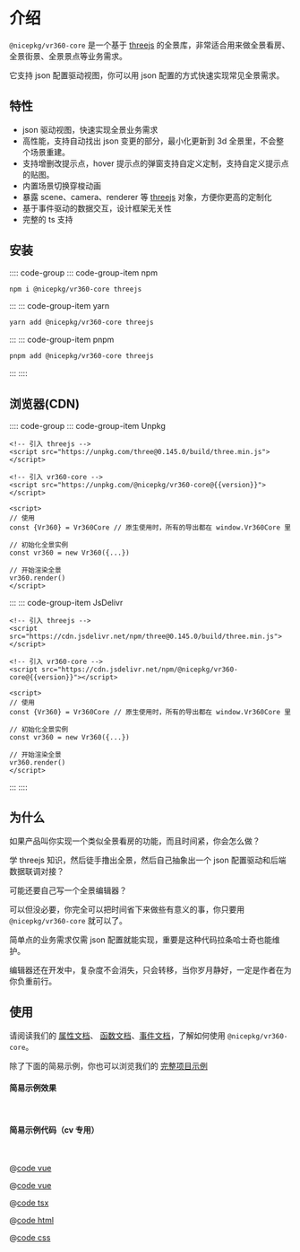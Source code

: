 # 介绍

`@nicepkg/vr360-core` 是一个基于 [threejs](https://github.com/mrdoob/three.js/) 的全景库，非常适合用来做全景看房、全景街景、全景景点等业务需求。

它支持 json 配置驱动视图，你可以用 json 配置的方式快速实现常见全景需求。

## 特性

- json 驱动视图，快速实现全景业务需求
- 高性能，支持自动找出 json 变更的部分，最小化更新到 3d 全景里，不会整个场景重建。
- 支持增删改提示点，hover 提示点的弹窗支持自定义定制，支持自定义提示点的贴图。
- 内置场景切换穿梭动画
- 暴露 scene、camera、renderer 等 [threejs](https://github.com/mrdoob/three.js/) 对象，方便你更高的定制化
- 基于事件驱动的数据交互，设计框架无关性
- 完整的 ts 支持

## 安装

:::: code-group
::: code-group-item npm

```bash
npm i @nicepkg/vr360-core threejs
```

:::
::: code-group-item yarn

```bash
yarn add @nicepkg/vr360-core threejs
```

:::
::: code-group-item pnpm

```bash
pnpm add @nicepkg/vr360-core threejs
```

:::
::::

## 浏览器(CDN)

:::: code-group
::: code-group-item Unpkg

```html:no-v-pre
<!-- 引入 threejs -->
<script src="https://unpkg.com/three@0.145.0/build/three.min.js"></script>

<!-- 引入 vr360-core -->
<script src="https://unpkg.com/@nicepkg/vr360-core@{{version}}"></script>

<script>
// 使用
const {Vr360} = Vr360Core // 原生使用时，所有的导出都在 window.Vr360Core 里

// 初始化全景实例
const vr360 = new Vr360({...})

// 开始渲染全景
vr360.render()
</script>
```

:::
::: code-group-item JsDelivr

```html:no-v-pre
<!-- 引入 threejs -->
<script src="https://cdn.jsdelivr.net/npm/three@0.145.0/build/three.min.js"></script>

<!-- 引入 vr360-core -->
<script src="https://cdn.jsdelivr.net/npm/@nicepkg/vr360-core@{{version}}"></script>

<script>
// 使用
const {Vr360} = Vr360Core // 原生使用时，所有的导出都在 window.Vr360Core 里

// 初始化全景实例
const vr360 = new Vr360({...})

// 开始渲染全景
vr360.render()
</script>
```

:::
::::

## 为什么

如果产品叫你实现一个类似全景看房的功能，而且时间紧，你会怎么做？

学 threejs 知识，然后徒手撸出全景，然后自己抽象出一个 json 配置驱动和后端数据联调对接？

可能还要自己写一个全景编辑器？

可以但没必要，你完全可以把时间省下来做些有意义的事，你只要用 `@nicepkg/vr360-core` 就可以了。

简单点的业务需求仅需 json 配置就能实现，重要是这种代码拉条哈士奇也能维护。

编辑器还在开发中，复杂度不会消失，只会转移，当你岁月静好，一定是作者在为你负重前行。

## 使用

请阅读我们的 [属性文档](./properties.md)、 [函数文档](./methods.md)、[事件文档](./events.md)，了解如何使用 `@nicepkg/vr360-core`。

除了下面的简易示例，你也可以浏览我们的 [完整项目示例](./example.md)

#### 简易示例效果

<br>
<DemoA></DemoA>

#### 简易示例代码（cv 专用）

<br>
<CodeGroup>
  <CodeGroupItem title="vue2" active>

@[code vue](@/examples/firstHouse/vue2.vue)

  </CodeGroupItem>
  <CodeGroupItem title="vue3">

@[code vue](@/examples/firstHouse/vue3.vue)

  </CodeGroupItem>
  <CodeGroupItem title="react">

@[code tsx](@/examples/firstHouse/react.tsx)

  </CodeGroupItem>
  <CodeGroupItem title="原生">

@[code html](@/examples/firstHouse/html.html)

  </CodeGroupItem>
  <CodeGroupItem title="demo.css">

@[code css](@/examples/firstHouse/demo.css)

  </CodeGroupItem>
</CodeGroup>
